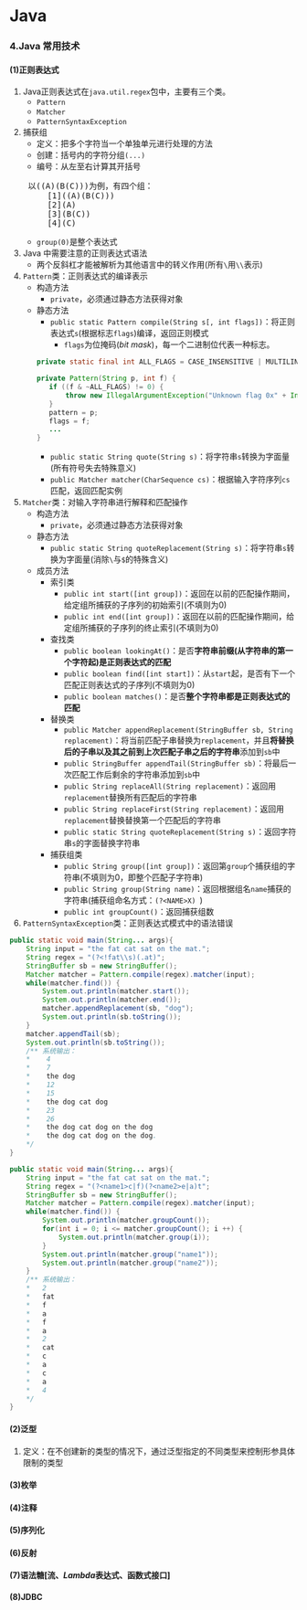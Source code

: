 # Java
### 4.Java 常用技术
#### (1)正则表达式
1. Java正则表达式在`java.util.regex`包中，主要有三个类。
   - `Pattern`
   - `Matcher`
   - `PatternSyntaxException`
2. 捕获组
   - 定义：把多个字符当一个单独单元进行处理的方法
   - 创建：括号内的字符分组`(...)`
   - 编号：从左至右计算其开括号
   <pre>
    以((A)(B(C)))为例，有四个组：
        [1]((A)(B(C)))
        [2](A)
        [3](B(C))
        [4](C)
   </pre>
   - `group(0)`是整个表达式
3. Java 中需要注意的正则表达式语法
   - 两个反斜杠才能被解析为其他语言中的转义作用(所有`\`用`\\`表示)
4. `Pattern`类：正则表达式的编译表示
   - 构造方法
     - `private`，必须通过静态方法获得对象
   - 静态方法
     - `public static Pattern compile(String s[, int flags])`：将正则表达式`s`(根据标志`flags`)编译，返回正则模式
       - `flags`为位掩码(*bit mask*)，每一个二进制位代表一种标志。
     ```java
     private static final int ALL_FLAGS = CASE_INSENSITIVE | MULTILINE | DOTALL | UNICODE_CASE | CANON_EQ | UNIX_LINES |LITERAL | UNICODE_CHARACTER_CLASS | COMMENTS;

     private Pattern(String p, int f) {
        if ((f & ~ALL_FLAGS) != 0) {
            throw new IllegalArgumentException("Unknown flag 0x" + Integer.toHexString(f));
        }
        pattern = p;
        flags = f;
        ...
     }
     ```
     - `public static String quote(String s)`：将字符串`s`转换为字面量(所有符号失去特殊意义)
     - `public Matcher matcher(CharSequence cs)`：根据输入字符序列`cs`匹配，返回匹配实例
5. `Matcher`类：对输入字符串进行解释和匹配操作
   - 构造方法
     - `private`，必须通过静态方法获得对象
   - 静态方法
     - `public static String quoteReplacement(String s)`：将字符串`s`转换为字面量(消除`\`与`$`的特殊含义)
   - 成员方法
     - 索引类
       - `public int start([int group])`：返回在以前的匹配操作期间，给定组所捕获的子序列的初始索引(不填则为0)
       - `public int end([int group])`：返回在以前的匹配操作期间，给定组所捕获的子序列的终止索引(不填则为0)
     - 查找类
       - `public boolean lookingAt()`：是否**字符串前缀(从字符串的第一个字符起)是正则表达式的匹配**
       - `public boolean find([int start])`：从`start`起，是否有下一个匹配正则表达式的子序列(不填则为0)
       - `public boolean matches()`：是否**整个字符串都是正则表达式的匹配**
     - 替换类
       - `public Matcher appendReplacement(StringBuffer sb, String replacement)`：将当前匹配子串替换为`replacement`，并且**将替换后的子串以及其之前到上次匹配子串之后的字符串**添加到`sb`中
       - `public StringBuffer appendTail(StringBuffer sb)`：将最后一次匹配工作后剩余的字符串添加到`sb`中
       - `public String replaceAll(String replacement)`：返回用`replacement`替换所有匹配后的字符串
       - `public String replaceFirst(String replacement)`：返回用`replacement`替换替换第一个匹配后的字符串
       - `public static String quoteReplacement(String s)`：返回字符串`s`的字面替换字符串
     - 捕获组类
       - `public String group([int group])`：返回第`group`个捕获组的字符串(不填则为0，即整个匹配子字符串)
       - `public String group(String name)`：返回根据组名`name`捕获的字符串(捕获组命名方式：`(?<NAME>X) `)
       - `public int groupCount()`：返回捕获组数
6. `PatternSyntaxException`类：正则表达式模式中的语法错误
```java
public static void main(String... args){
    String input = "the fat cat sat on the mat.";
    String regex = "(?<!fat\\s)(.at)";
    StringBuffer sb = new StringBuffer();
    Matcher matcher = Pattern.compile(regex).matcher(input);
    while(matcher.find()) {
        System.out.println(matcher.start());
        System.out.println(matcher.end());
        matcher.appendReplacement(sb, "dog");
        System.out.println(sb.toString());
    }
    matcher.appendTail(sb);
    System.out.println(sb.toString());
    /** 系统输出：
    *    4
    *    7
    *    the dog
    *    12
    *    15
    *    the dog cat dog
    *    23
    *    26
    *    the dog cat dog on the dog
    *    the dog cat dog on the dog.
    */
}
``` 
```java
public static void main(String... args){
    String input = "the fat cat sat on the mat.";
    String regex = "(?<name1>c|f)(?<name2>e|a)t";
    StringBuffer sb = new StringBuffer();
    Matcher matcher = Pattern.compile(regex).matcher(input);
    while(matcher.find()) {
        System.out.println(matcher.groupCount());
        for(int i = 0; i <= matcher.groupCount(); i ++) {
            System.out.println(matcher.group(i));
        }
        System.out.println(matcher.group("name1"));
        System.out.println(matcher.group("name2"));
    }
    /** 系统输出：
    *   2
    *   fat
    *   f
    *   a
    *   f
    *   a
    *   2
    *   cat
    *   c
    *   a
    *   c
    *   a
    *   4
    */
}
``` 
#### (2)泛型
1. 定义：在不创建新的类型的情况下，通过泛型指定的不同类型来控制形参具体限制的类型
#### (3)枚举
#### (4)注释
#### (5)序列化
#### (6)反射
#### (7)语法糖[流、*Lambda*表达式、函数式接口]
#### (8)JDBC
